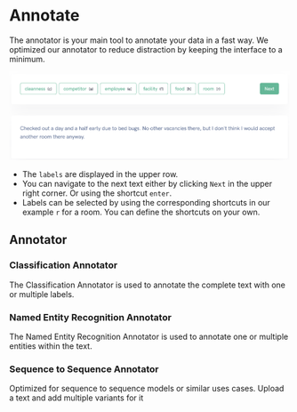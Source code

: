 # Annotate

The annotator is your main tool to annotate your data in a fast way. 
We optimized our annotator to reduce distraction by keeping the interface to a minimum.

![annotator overview](../images/annotator-overview2.png)

* The `labels` are displayed in the upper row.
* You can navigate to the next text either by clicking `Next`
 in the upper right corner. Or using the shortcut `enter`.
* Labels can be selected by using the corresponding shortcuts in our example `r` for a room. You can define the shortcuts on your own.


## Annotator
### Classification Annotator

The Classification Annotator is used to annotate the complete text with one or multiple labels. 

### Named Entity Recognition Annotator
The Named Entity Recognition Annotator is used to annotate one or multiple entities within the text. 

### Sequence to Sequence Annotator
Optimized for sequence to sequence models or similar uses cases. Upload a text and add multiple variants for it